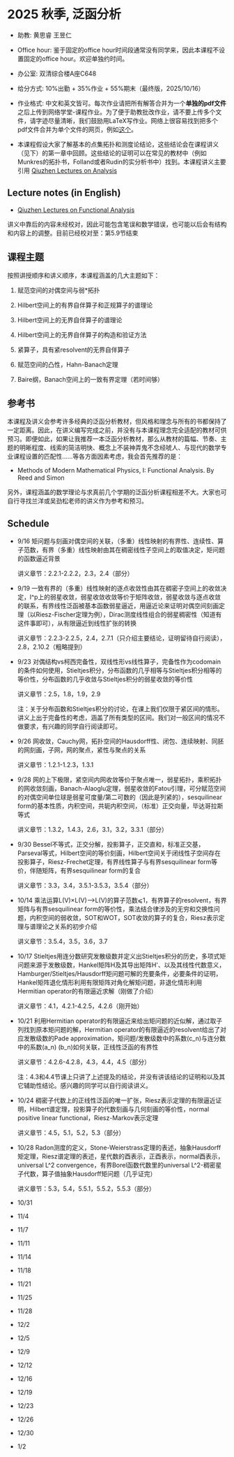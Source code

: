 # 2025 秋季, 泛函分析





- 助教: 黄思睿 王昱仁

- Office hour: 鉴于固定的office hour时间段通常没有同学来，因此本课程不设置固定的office hour。欢迎单独约时间。
  
- 办公室: 双清综合楼A座C648
  
- 给分方式: 10%出勤 + 35%作业 + 55%期末（最终版，2025/10/16）
  
- 作业格式: 中文和英文皆可。每次作业请把所有解答合并为一个**单独的pdf文件**之后上传到网络学堂-课程作业。为了便于助教批改作业，请不要上传多个文件，请字迹尽量清晰，我们鼓励用LaTeX写作业。网络上很容易找到把多个pdf文件合并为单个文件的网页，例如[这个](https://www.ilovepdf.com/merge_pdf)。

- 本课程假设大家了解基本的点集拓扑和测度论结论，这些结论会在课程讲义（见下）的第一章中回顾。这些结论的证明可以在常见的教材中（例如Munkres的拓扑书，Folland或者Rudin的实分析书中）找到。本课程讲义主要引用
[Qiuzhen Lectures on Analysis](https://binguimath.github.io/Pages/2023_Analysis.html)



## Lecture notes (in English)


- [Qiuzhen Lectures on Functional Analysis](https://binguimath.github.io/Files/2025_FA.pdf)

讲义中靠后的内容未经校对，因此可能包含笔误和数学错误，也可能以后会有结构和内容上的调整。目前已经校对至：第5.9节结束







## 课程主题


按照讲授顺序和讲义顺序，本课程涵盖的几大主题如下：

1. 赋范空间的对偶空间与弱*拓扑

2. Hilbert空间上的有界自伴算子和正规算子的谱理论

3. Hilbert空间上的无界自伴算子的谱理论

4. Hilbert空间上的无界自伴算子的构造和验证方法

5. 紧算子，具有紧resolvent的无界自伴算子
   
7. 赋范空间的凸性，Hahn-Banach定理

8. Baire纲，Banach空间上的一致有界定理（若时间够）


## 参考书

本课程及讲义会参考许多经典的泛函分析教材，但风格和理念与所有的书都保持了一定距离。因此，在讲义编写完成之前，并没有与本课程理念完全适配的教材可供预习。即便如此，如果让我推荐一本泛函分析教材，那么从教材的篇幅、节奏、主题的明晰程度、线索的简洁明快、概念上不装神弄鬼不念经唬人、与现代的数学专业课程设置的匹配性……等各方面因素考虑，我会首先推荐的是：

- Methods of Modern Mathematical Physics, I: Functional Analysis.  By Reed and Simon

另外，课程涵盖的数学理论与求真前几个学期的泛函分析课程相差不大。大家也可自行寻找兰洋或吴劲松老师的讲义作为参考和预习。


## Schedule

- 9/16 矩问题与刻画对偶空间的关联，（多重）线性映射的有界性、连续性、算子范数，有界（多重）线性映射由其在稠密线性子空间上的取值决定，矩问题的函数逼近背景

  讲义章节：2.2.1-2.2.2，2.3，2.4（部分）
  
- 9/19 一致有界的（多重）线性映射的逐点收敛性由其在稠密子空间上的收敛决定，l^p上的弱星收敛，弱星收敛收敛等价于矩阵收敛，弱星收敛与逐点收敛的联系，有界线性泛函被基本函数弱星逼近，用逼近论来证明对偶空间刻画定理（以Riesz-Fischer定理为例），Dirac测度线性组合的弱星稠密性（知道有这件事即可），从有限逼近到线性扩张的转换

  讲义章节：2.2.3-2.2.5，2.4，2.7.1（只介绍主要结论，证明留待自行阅读），2.8，2.10.2（粗略提到）

- 9/23 对偶结构vs柯西完备性，双线性形vs线性算子，完备性作为codomain的条件如何使用，Stieltjes积分，分布函数的几乎相等与Stieltjes积分相等的等价性，分布函数的几乎收敛与Stieltjes积分的弱星收敛的等价性

  讲义章节：2.5，1.8，1.9，2.9

  注：关于分布函数和Stieltjes积分的讨论，在课上我们仅限于紧区间的情形。讲义上出于完备性的考虑，涵盖了所有类型的区间。我们对一般区间的情况不做要求，有兴趣的同学自行阅读即可。

- 9/26 网收敛，Cauchy网，拓扑空间的Hausdorff性、闭包、连续映射、同胚的网刻画，子网，网的聚点，紧性与聚点的关系

  讲义章节：1.2.1-1.2.3，1.3.1

- 9/28 网的上下极限，紧空间内网收敛等价于聚点唯一，弱星拓扑，乘积拓扑的网收敛刻画，Banach-Alaoglu定理，弱星收敛的Fatou引理，可分赋范空间的对偶空间单位球是弱星可度量/第二可数的（因此是列紧的），sesquilinear form的基本性质，内积空间，共轭内积空间，（标准）正交向量，毕达哥拉斯等式

  讲义章节：1.3.2，1.4.3，2.6，3.1，3.2，3.3.1（部分）

- 9/30 Bessel不等式，正交分解，投影算子，正交直和，标准正交基，Parseval等式，Hilbert空间的等价刻画，Hilbert空间关于闭线性子空间存在投影算子，Riesz-Frechet定理，有界线性算子与有界sesquilinear form等价，伴随矩阵，有界sesquilinear form的复合

  讲义章节：3.3，3.4，3.5.1-3.5.3，3.5.4（部分）

- 10/14 乘法运算L(V)×L(V)-->L(V)的算子范数⩽1，有界算子的resolvent，有界矩阵与有界sesquilinear form的等价性，乘法结合律涉及的无穷和交换性问题，内积空间的弱收敛，SOT和WOT，SOT收敛的算子的复合，Riesz表示定理与谱理论之关系的初步介绍

  讲义章节：3.5.4，3.5，3.6，3.7

- 10/17 Stieltjes用连分数研究发散级数并定义出Stieltjes积分的历史，多项式矩问题来源于发散级数，Hankel矩阵H及其导出矩阵H'、以及其线性代数意义，Hamburger/Stieltjes/Hausdorff矩问题可解的充要条件，必要条件的证明，Hankel矩阵退化情形利用有限矩阵对角化解矩问题，非退化情形利用Hermitian operator的有限逼近求解（刚做了介绍）

  讲义章节：4.1，4.2.1-4.2.5，4.2.6（刚开始）

- 10/21 利用Hermitian operator的有限逼近来给出矩问题的近似解，通过取子列找到原本矩问题的解，Hermitian operator的有限逼近的resolvent给出了对应发散级数的Pade approximation，矩问题/发散级数中的系数(c_n)与连分数中的系数(a_n) (b_n)如何关联，正线性泛函的有界性

  讲义章节：4.2.6-4.2.8，4.3，4.4，4.5（部分）

  注：4.3和4.4节课上只讲了上述提及的结论，并没有讲该结论的证明和以及其它辅助性结论。感兴趣的同学可以自行阅读讲义。

- 10/24 稠密子代数上的正线性泛函的唯一扩张，Riesz表示定理的有限逼近证明，Hilbert谱定理，投影算子的代数刻画与几何刻画的等价性，normal positive linear functional，Riesz-Markov表示定理

  讲义章节：4.5，5.1，5.2，5.3（部分）

- 10/28 Radon测度的定义，Stone-Weierstrass定理的表述，抽象Hausdorff矩定理，Riesz谱定理的表述，星代数的酉表示，正酉表示，normal酉表示，universal L^2 convergence，有界Borel函数代数里的universal L^2-稠密星子代数，算子值抽象Hausdorff矩问题（几乎证完）

  讲义章节：5.3，5.4，5.5.1，5.5.2，5.5.3（部分）

- 10/31

- 11/4

- 11/7

- 11/11

- 11/14

- 11/18

- 11/21

- 11/25

- 11/28

- 12/2

- 12/5

- 12/9

- 12/12

- 12/16

- 12/19

- 12/23

- 12/26

- 12/30

- 1/2
  

